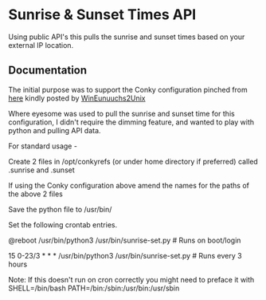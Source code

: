 # Sunrise & Sunset Times API

Using public API's this pulls the sunrise and sunset times based on your external IP location.

## Documentation

The initial purpose was to support the Conky configuration pinched from [here](https://askubuntu.com/a/1014284) kindly posted by [WinEunuuchs2Unix](https://github.com/WinEunuuchs2Unix)

Where eyesome was used to pull the sunrise and sunset time for this configuration, I didn't require the dimming feature, and wanted to play with python and pulling API data.

For standard usage -

Create 2 files in /opt/conkyrefs (or under home directory if preferred) called .sunrise and .sunset

If using the Conky configuration above amend the names for the paths of the above 2 files

Save the python file to /usr/bin/

Set the following crontab entries.

@reboot /usr/bin/python3 /usr/bin/sunrise-set.py # Runs on boot/login

15 0-23/3 \* \* \* /usr/bin/python3 /usr/bin/sunrise-set.py # Runs every 3 hours

Note:
If this doesn't run on cron correctly you might need to preface it with
SHELL=/bin/bash
PATH=/bin:/sbin:/usr/bin:/usr/sbin
